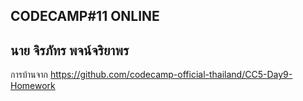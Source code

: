 CODECAMP#11 ONLINE
---------------------------
นาย จิรภัทร พจน์จริยาพร
---------------------------
การบ้านจาก
https://github.com/codecamp-official-thailand/CC5-Day9-Homework